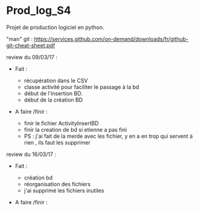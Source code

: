 # Prod_log_S4
Projet de production logiciel en python.

"man" git : https://services.github.com/on-demand/downloads/fr/github-git-cheat-sheet.pdf

review du 09/03/17 : 

- Fait :
  - récupération dans le CSV
  - classe activité pour faciliter le passage à la bd
  - début de l'insertion BD.
  - début de la création BD
  
- A faire /finir :
  - finir le fichier ActivityInsertBD 
  - finir la creation de bd si etienne a pas fini
  - PS : j'ai fait de la merde avec les fichier, y en  a en trop qui servent à rien , ils faut les supprimer
  
  
  
review du 16/03/17 :
- Fait :
  - création bd
  - réorganisation des fichiers
  - j'ai supprimé les fichiers inutiles
  
  
- A faire /finir :
